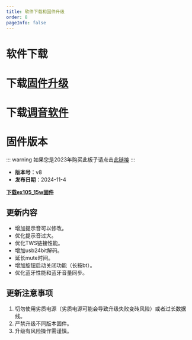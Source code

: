```yaml
---
title: 软件下载和固件升级
order: 8
pageInfo: false
---
```

# 软件下载
# 下载[固件升级](https://likeyou156156.online:9000/lky/tools/MV_Assisant_Tools_2021_V3.0.9T(2023.05.29).exe)
# 下载[调音软件](https://likeyou156156.online:9000/lky/tools/ACPWorkbench_24bit.exe)

# 固件版本
::: warning
如果您是2023年购买此板子请点击[此链接](/firmware/)
:::
- **版本号**：v8
- **发布日期**：2024-11-4

**[下载ex105_15w固件](https://likeyou156156.online:9000/llky/VEX/VEX105_15W/bin/15w-2024-11-4.mva)**


## 更新内容
- 增加提示音可以修改。
- 优化提示音过大。
- 优化TWS链接性能。
- 增加usb24bit解码。
- 延长mute时间。
- 增加旋钮启动关闭功能（长按bt）。
- 优化蓝牙性能和蓝牙音量同步。

## 更新注意事项
1. 切勿使用劣质电源（劣质电源可能会导致升级失败变砖风险）或者过长数据线。
2. 严禁升级不同版本固件。
3. 升级有风险操作需谨慎。